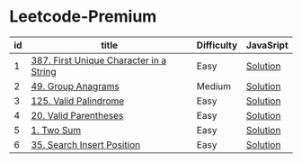 # Leetcode-Premium

| **id** | **title**                                                                                                     | **Difficulty** | **JavaSript**                                                    |
| ------ | ------------------------------------------------------------------------------------------------------------- | -------------- | ---------------------------------------------------------------- |
| 1      | [387. First Unique Character in a String](https://leetcode.com/problems/first-unique-character-in-a-string//) | Easy           | [Solution](/solutions/387-first-unique-character-in-a-string.md) |
| 2      | [49. Group Anagrams](https://leetcode.com/problems/group-anagrams/)                                           | Medium         | [Solution](/solutions/49-group-anagrams.md)                      |
| 3      | [125. Valid Palindrome](https://leetcode.com/problems/valid-palindrome/)                                      | Easy           | [Solution](/solutions/125-valid-palindrome)                      |
| 4      | [20. Valid Parentheses](https://leetcode.com/problems/valid-parentheses/)                                     | Easy           | [Solution](/solutions/20-valid-parentheses.md)                   |
| 5      | [1. Two Sum](https://leetcode.com/problems/two-sum/)                                                          | Easy           | [Solution](/solutions/20-valid-parentheses.md)                   |
| 6      | [35. Search Insert Position](https://leetcode.com/problems/search-insert-position/)                           | Easy           | [Solution](/solutions/35-search-insert-position.md)              |
